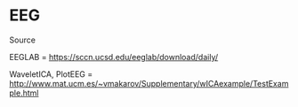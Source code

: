 # EEG

Source 

EEGLAB = https://sccn.ucsd.edu/eeglab/download/daily/

WaveletICA, PlotEEG = http://www.mat.ucm.es/~vmakarov/Supplementary/wICAexample/TestExample.html
